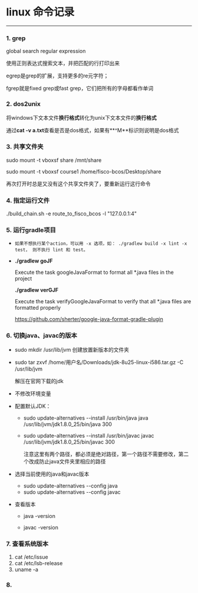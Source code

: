 # linux 命令记录

------

### 1. grep

global search regular expression

使用正则表达式搜索文本，并把匹配的行打印出来

egrep是grep的扩展，支持更多的re元字符；

fgrep就是fixed grep或fast grep，它们把所有的字母都看作单词

### 2. dos2unix

将windows下文本文件**换行格式**转化为unix下文本文件的**换行格式**

通过**cat -v a.txt**查看是否是dos格式，如果有**^M**标识则说明是dos格式

### 3. 共享文件夹

sudo mount -t vboxsf share /mnt/share

sudo mount -t vboxsf course1 /home/fisco-bcos/Desktop/share 

再次打开时总是又没有这个共享文件夹了，要重新运行这行命令

### 4. 指定运行文件

./build_chain.sh -e route_to_fisco_bcos  -l "127.0.0.1:4"

### 5. 运行gradle项目

* ```shell
  如果不想执行某个action，可以用 -x 选项，如： ./gradlew build -x lint -x test， 则不执行 lint 和 test。
  ```

* **./gradlew goJF**  

  Execute the task googleJavaFormat to format all *.java files in the project
  
  **./gradlew verGJF**
  
  Execute the task verifyGoogleJavaFormat to verify that all *.java files are formatted properly
  
  https://github.com/sherter/google-java-format-gradle-plugin

### 6. 切换java、javac的版本

* sudo mkdir /usr/lib/jvm 创建放置新版本的文件夹

* sudo tar zxvf /home/用户名/Downloads/jdk-8u25-linux-i586.tar.gz -C /usr/lib/jvm

  解压在官网下载的jdk

* 不修改环境变量

* 配置默认JDK：

  * sudo update-alternatives --install /usr/bin/java java /usr/lib/jvm/jdk1.8.0_25/bin/java 300

  * sudo update-alternatives --install /usr/bin/javac javac /usr/lib/jvm/jdk1.8.0_25/bin/javac 300

    注意这里有两个路径，都必须是绝对路径，第一个路径不需要修改，第二个改成防止java文件夹里相应的路径

* 选择当前使用的java和javac版本

  * sudo update-alternatives --config java
  * sudo update-alternatives --config javac

* 查看版本

  * java -version

  * javac -version

### 7. 查看系统版本

1. cat /etc/issue
2. cat /etc/lsb-release
3. uname -a

### 8. 